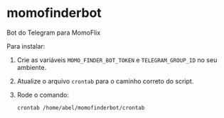 # momofinderbot
Bot do Telegram para MomoFlix

Para instalar:

1. Crie as variáveis `MOMO_FINDER_BOT_TOKEN` e `TELEGRAM_GROUP_ID` no seu ambiente.

2. Atualize o arquivo `crontab` para o caminho correto do script.

3. Rode o comando:
    ```shell
    crontab /home/abel/momofinderbot/crontab
    ```

